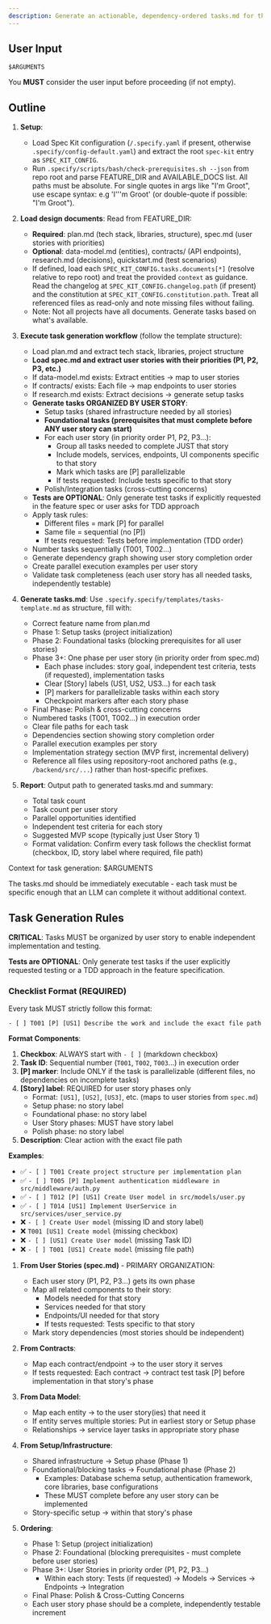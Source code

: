 ```yaml
---
description: Generate an actionable, dependency-ordered tasks.md for the feature based on available design artifacts.
---
```


## User Input

```text
$ARGUMENTS
```

You **MUST** consider the user input before proceeding (if not empty).

## Outline

1. **Setup**:
   - Load Spec Kit configuration (`/.specify.yaml` if present, otherwise `.specify/config-default.yaml`) and extract the root `spec-kit` entry as `SPEC_KIT_CONFIG`.
   - Run `.specify/scripts/bash/check-prerequisites.sh --json` from repo root and parse FEATURE_DIR and AVAILABLE_DOCS list. All paths must be absolute. For single quotes in args like "I'm Groot", use escape syntax: e.g 'I'\''m Groot' (or double-quote if possible: "I'm Groot").

2. **Load design documents**: Read from FEATURE_DIR:
   - **Required**: plan.md (tech stack, libraries, structure), spec.md (user stories with priorities)
   - **Optional**: data-model.md (entities), contracts/ (API endpoints), research.md (decisions), quickstart.md (test scenarios)
   - If defined, load each `SPEC_KIT_CONFIG.tasks.documents[*]` (resolve relative to repo root) and treat the provided `context` as guidance. Read the changelog at `SPEC_KIT_CONFIG.changelog.path` (if present) and the constitution at `SPEC_KIT_CONFIG.constitution.path`. Treat all referenced files as read-only and note missing files without failing.
   - Note: Not all projects have all documents. Generate tasks based on what's available.

3. **Execute task generation workflow** (follow the template structure):
   - Load plan.md and extract tech stack, libraries, project structure
   - **Load spec.md and extract user stories with their priorities (P1, P2, P3, etc.)**
   - If data-model.md exists: Extract entities → map to user stories
   - If contracts/ exists: Each file → map endpoints to user stories
   - If research.md exists: Extract decisions → generate setup tasks
   - **Generate tasks ORGANIZED BY USER STORY**:
     - Setup tasks (shared infrastructure needed by all stories)
     - **Foundational tasks (prerequisites that must complete before ANY user story can start)**
     - For each user story (in priority order P1, P2, P3...):
       - Group all tasks needed to complete JUST that story
       - Include models, services, endpoints, UI components specific to that story
       - Mark which tasks are [P] parallelizable
       - If tests requested: Include tests specific to that story
     - Polish/Integration tasks (cross-cutting concerns)
   - **Tests are OPTIONAL**: Only generate test tasks if explicitly requested in the feature spec or user asks for TDD approach
   - Apply task rules:
     - Different files = mark [P] for parallel
     - Same file = sequential (no [P])
     - If tests requested: Tests before implementation (TDD order)
   - Number tasks sequentially (T001, T002...)
   - Generate dependency graph showing user story completion order
   - Create parallel execution examples per user story
   - Validate task completeness (each user story has all needed tasks, independently testable)

4. **Generate tasks.md**: Use `.specify.specify/templates/tasks-template.md` as structure, fill with:
   - Correct feature name from plan.md
   - Phase 1: Setup tasks (project initialization)
   - Phase 2: Foundational tasks (blocking prerequisites for all user stories)
   - Phase 3+: One phase per user story (in priority order from spec.md)
     - Each phase includes: story goal, independent test criteria, tests (if requested), implementation tasks
     - Clear [Story] labels (US1, US2, US3...) for each task
     - [P] markers for parallelizable tasks within each story
     - Checkpoint markers after each story phase
   - Final Phase: Polish & cross-cutting concerns
   - Numbered tasks (T001, T002...) in execution order
   - Clear file paths for each task
   - Dependencies section showing story completion order
   - Parallel execution examples per story
   - Implementation strategy section (MVP first, incremental delivery)
   - Reference all files using repository-root anchored paths (e.g., `/backend/src/...`) rather than host-specific prefixes.

5. **Report**: Output path to generated tasks.md and summary:
   - Total task count
   - Task count per user story
   - Parallel opportunities identified
   - Independent test criteria for each story
   - Suggested MVP scope (typically just User Story 1)
   - Format validation: Confirm every task follows the checklist format (checkbox, ID, story label where required, file path)

Context for task generation: $ARGUMENTS

The tasks.md should be immediately executable - each task must be specific enough that an LLM can complete it without additional context.

## Task Generation Rules

**CRITICAL**: Tasks MUST be organized by user story to enable independent implementation and testing.

**Tests are OPTIONAL**: Only generate test tasks if the user explicitly requested testing or a TDD approach in the feature specification.

### Checklist Format (REQUIRED)

Every task MUST strictly follow this format:

```text
- [ ] T001 [P] [US1] Describe the work and include the exact file path
```

**Format Components**:

1. **Checkbox**: ALWAYS start with `- [ ]` (markdown checkbox)
2. **Task ID**: Sequential number (`T001`, `T002`, `T003`…) in execution order
3. **[P] marker**: Include ONLY if the task is parallelizable (different files, no dependencies on incomplete tasks)
4. **[Story] label**: REQUIRED for user story phases only
   - Format: `[US1]`, `[US2]`, `[US3]`, etc. (maps to user stories from `spec.md`)
   - Setup phase: no story label
   - Foundational phase: no story label
   - User Story phases: MUST have story label
   - Polish phase: no story label
5. **Description**: Clear action with the exact file path

**Examples**:

- ✅ `- [ ] T001 Create project structure per implementation plan`
- ✅ `- [ ] T005 [P] Implement authentication middleware in src/middleware/auth.py`
- ✅ `- [ ] T012 [P] [US1] Create User model in src/models/user.py`
- ✅ `- [ ] T014 [US1] Implement UserService in src/services/user_service.py`
- ❌ `- [ ] Create User model` (missing ID and story label)
- ❌ `T001 [US1] Create model` (missing checkbox)
- ❌ `- [ ] [US1] Create User model` (missing Task ID)
- ❌ `- [ ] T001 [US1] Create model` (missing file path)

1. **From User Stories (spec.md)** - PRIMARY ORGANIZATION:
   - Each user story (P1, P2, P3...) gets its own phase
   - Map all related components to their story:
     - Models needed for that story
     - Services needed for that story
     - Endpoints/UI needed for that story
     - If tests requested: Tests specific to that story
   - Mark story dependencies (most stories should be independent)

2. **From Contracts**:
   - Map each contract/endpoint → to the user story it serves
   - If tests requested: Each contract → contract test task [P] before implementation in that story's phase

3. **From Data Model**:
   - Map each entity → to the user story(ies) that need it
   - If entity serves multiple stories: Put in earliest story or Setup phase
   - Relationships → service layer tasks in appropriate story phase

4. **From Setup/Infrastructure**:
   - Shared infrastructure → Setup phase (Phase 1)
   - Foundational/blocking tasks → Foundational phase (Phase 2)
     - Examples: Database schema setup, authentication framework, core libraries, base configurations
     - These MUST complete before any user story can be implemented
   - Story-specific setup → within that story's phase

5. **Ordering**:
   - Phase 1: Setup (project initialization)
   - Phase 2: Foundational (blocking prerequisites - must complete before user stories)
   - Phase 3+: User Stories in priority order (P1, P2, P3...)
     - Within each story: Tests (if requested) → Models → Services → Endpoints → Integration
   - Final Phase: Polish & Cross-Cutting Concerns
   - Each user story phase should be a complete, independently testable increment
